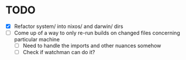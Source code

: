 # TODO

- [x] Refactor system/ into nixos/ and darwin/ dirs
- [ ] Come up of a way to only re-run builds on changed files concerning particular machine
  - [ ] Need to handle the imports and other nuances somehow
  - [ ] Check if watchman can do it?
